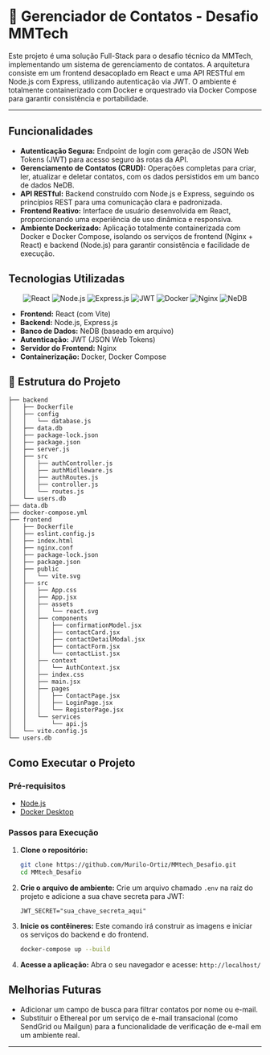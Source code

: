 # 👤 Gerenciador de Contatos - Desafio MMTech

Este projeto é uma solução Full-Stack para o desafio técnico da MMTech, implementando um sistema de gerenciamento de contatos. A arquitetura consiste em um frontend desacoplado em React e uma API RESTful em Node.js com Express, utilizando autenticação via JWT. O ambiente é totalmente containerizado com Docker e orquestrado via Docker Compose para garantir consistência e portabilidade.

---

## Funcionalidades

- **Autenticação Segura:** Endpoint de login com geração de JSON Web Tokens (JWT) para acesso seguro às rotas da API.
- **Gerenciamento de Contatos (CRUD):** Operações completas para criar, ler, atualizar e deletar contatos, com os dados persistidos em um banco de dados NeDB.
- **API RESTful:** Backend construído com Node.js e Express, seguindo os princípios REST para uma comunicação clara e padronizada.
- **Frontend Reativo:** Interface de usuário desenvolvida em React, proporcionando uma experiência de uso dinâmica e responsiva.
- **Ambiente Dockerizado:** Aplicação totalmente containerizada com Docker e Docker Compose, isolando os serviços de frontend (Nginx + React) e backend (Node.js) para garantir consistência e facilidade de execução.

## Tecnologias Utilizadas
<p align="center">
  <img src="https://img.shields.io/badge/React-20232A?style=for-the-badge&logo=react&logoColor=61DAFB" alt="React"/>
  <img src="https://img.shields.io/badge/Node.js-339933?style=for-the-badge&logo=nodedotjs&logoColor=white" alt="Node.js"/>
  <img src="https://img.shields.io/badge/Express.js-000000?style=for-the-badge&logo=express&logoColor=white" alt="Express.js"/>
  <img src="https://img.shields.io/badge/JWT-000000?style=for-the-badge&logo=jsonwebtokens&logoColor=white" alt="JWT"/>
  <img src="https://img.shields.io/badge/Docker-2496ED?style=for-the-badge&logo=docker&logoColor=white" alt="Docker"/>
  <img src="https://img.shields.io/badge/Nginx-009639?style=for-the-badge&logo=nginx&logoColor=white" alt="Nginx"/>
  <img src="https://img.shields.io/badge/NeDB-A8A8A8?style=for-the-badge" alt="NeDB"/>
</p>

- **Frontend:** React (com Vite)
- **Backend:** Node.js, Express.js
- **Banco de Dados:** NeDB (baseado em arquivo)
- **Autenticação:** JWT (JSON Web Tokens)
- **Servidor do Frontend:** Nginx
- **Containerização:** Docker, Docker Compose

## 📂 Estrutura do Projeto

```MMTech_Desafio
├── backend
│   ├── Dockerfile
│   ├── config
│   │   └── database.js
│   ├── data.db
│   ├── package-lock.json
│   ├── package.json
│   ├── server.js
│   ├── src
│   │   ├── authController.js
│   │   ├── authMidlleware.js
│   │   ├── authRoutes.js
│   │   ├── controller.js
│   │   └── routes.js
│   └── users.db
├── data.db
├── docker-compose.yml
├── frontend
│   ├── Dockerfile
│   ├── eslint.config.js
│   ├── index.html
│   ├── nginx.conf
│   ├── package-lock.json
│   ├── package.json
│   ├── public
│   │   └── vite.svg
│   ├── src
│   │   ├── App.css
│   │   ├── App.jsx
│   │   ├── assets
│   │   │   └── react.svg
│   │   ├── components
│   │   │   ├── confirmationModel.jsx
│   │   │   ├── contactCard.jsx
│   │   │   ├── contactDetailModal.jsx
│   │   │   ├── contactForm.jsx
│   │   │   └── contactList.jsx
│   │   ├── context
│   │   │   └── AuthContext.jsx
│   │   ├── index.css
│   │   ├── main.jsx
│   │   ├── pages
│   │   │   ├── ContactPage.jsx
│   │   │   ├── LoginPage.jsx
│   │   │   └── RegisterPage.jsx
│   │   └── services
│   │       └── api.js
│   └── vite.config.js
└── users.db
```


## Como Executar o Projeto

### Pré-requisitos

* [Node.js](https://nodejs.org/en/)
* [Docker Desktop](https://www.docker.com/products/docker-desktop/)

### Passos para Execução

1.  **Clone o repositório:**
    ```bash
    git clone https://github.com/Murilo-Ortiz/MMtech_Desafio.git
    cd MMtech_Desafio
    ```

2.  **Crie o arquivo de ambiente:**
    Crie um arquivo chamado `.env` na raiz do projeto e adicione a sua chave secreta para JWT:
    ```
    JWT_SECRET="sua_chave_secreta_aqui"
    ```

3.  **Inicie os contêineres:**
    Este comando irá construir as imagens e iniciar os serviços do backend e do frontend.
    ```bash
    docker-compose up --build
    ```

4.  **Acesse a aplicação:**
    Abra o seu navegador e acesse: `http://localhost/`

## Melhorias Futuras
* Adicionar um campo de busca para filtrar contatos por nome ou e-mail.
* Substituir o Ethereal por um serviço de e-mail transacional (como SendGrid ou Mailgun) para a funcionalidade de verificação de e-mail em um ambiente real.

---
